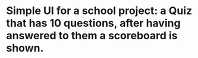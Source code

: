# Simple UI for a school project: a Quiz that has 10 questions, after having answered to them a scoreboard is shown.
